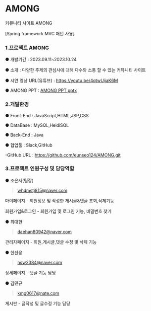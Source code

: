# AMONG
커뮤니티 사이트 AMONG

[Spring framework MVC 패턴 사용]

### 1.프로젝트 AMONG

● 개발기간 : 2023.09.11~2023.10.24

● 소개 : 다양한 주제의 관심사에 대해 다수와 소통 할 수 있는 커뮤니티 사이트

● 시연 영상 URL(유튜브) : https://youtu.be/4qtwUijaK6M

● AMONG PPT : [AMONG PPT.pptx](https://github.com/eunseo124/AMONG/files/13161620/PPT.pptx)


### 2.개발환경 

● Front-End : JavaScript,HTML,JSP,CSS 

● DataBase : MySQL,HeidiSQL

● Back-End : Java

● 협업툴 : Slack,GitHub

-GitHub URL : https://github.com/eunseo124/AMONG.git


### 3.프로젝트 인원구성 및 담당역할

● 조은서(팀장)   
>whdmstj815@naver.com

마이페이지 - 회원정보 및 작성한 게시글&댓글 조회,삭제기능

회원가입&로그인 - 회원가입 및 로그인 기능, 비밀번호 찾기     

● 최대한
>daehan80942@naver.com

관리자페이지 - 회원,게시글,댓글 수정 및 삭제 기능

● 한선웅
>hsw2384@naver.com

상세페이지 - 댓글 기능 담당

● 김민규  
>kmg0617@nate.com

게시판 - 글작성 및 글수정 기능 담당
